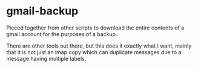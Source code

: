 gmail-backup
============

Pieced together from other scripts to download the entire contents
of a gmail account for the purposes of a backup. 

There are other tools out there, but this does it exactly what I
want, mainly that it is not just an imap copy which can duplicate
messages due to a message having multiple labels.
